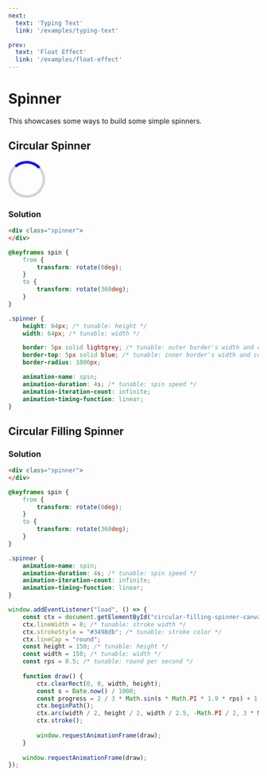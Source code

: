 ```yaml
---
next:
  text: 'Typing Text'
  link: '/examples/typing-text'

prev:
  text: 'Float Effect'
  link: '/examples/float-effect'
---
```


# Spinner

This showcases some ways to build some simple spinners.

## Circular Spinner

<div class="circular-spinner">
</div>

<style>
@keyframes spin {
    from {
        transform: rotate(0deg);
    }
    to {
        transform: rotate(360deg);
    }
}

.circular-spinner {
    height: 64px;
    width: 64px;
    border: 5px solid lightgrey;
    border-top: 5px solid blue;
    border-radius: 1000px;

    animation-name: spin;
    animation-duration: 4s;
    animation-iteration-count: infinite;
    animation-timing-function: linear;
}
</style>

### Solution

```html
<div class="spinner">
</div>
```

```css
@keyframes spin {
    from {
        transform: rotate(0deg);
    }
    to {
        transform: rotate(360deg);
    }
}

.spinner {
    height: 64px; /* tunable: height */
    width: 64px; /* tunable: width */

    border: 5px solid lightgrey; /* tunable: outer border's width and color */
    border-top: 5px solid blue; /* tunable: inner border's width and color */
    border-radius: 1000px;

    animation-name: spin;
    animation-duration: 4s; /* tunable: spin speed */
    animation-iteration-count: infinite;
    animation-timing-function: linear;
}
```

## Circular Filling Spinner

<canvas id="circular-filling-spinner-canvas" width="150" height="150" class="filling-spinner"></canvas>

<style>
.filling-spinner {
    animation-name: spin;
    animation-duration: 4s;
    animation-iteration-count: infinite;
    animation-timing-function: linear;
}
</style>

<script setup>
import { onMounted } from 'vue';

onMounted(() => {
    const ctx = document.getElementById("circular-filling-spinner-canvas").getContext("2d");
    ctx.lineWidth = 8;
    ctx.strokeStyle = "#3498db";
    ctx.lineCap = "round";
    const height = 150;
    const width = 150;
    const rps = 0.5;
    
    function cfsDraw() {
        ctx.clearRect(0, 0, width, height);
        const s = Date.now() / 1000;
        const progress = 2 / 3 * Math.sin(s * Math.PI * 1.9 * rps) + 1 / 3;
        ctx.beginPath();
        ctx.arc(width / 2, height / 2, width / 2.5, -Math.PI / 2, 3 * Math.PI / 2 * progress, true);
        ctx.stroke();
        
        window.requestAnimationFrame(cfsDraw); 
    }
    
    window.requestAnimationFrame(cfsDraw);
});
</script>

### Solution

```html
<div class="spinner">
</div>
```

```css
@keyframes spin {
    from {
        transform: rotate(0deg);
    }
    to {
        transform: rotate(360deg);
    }
}

.spinner {
    animation-name: spin;
    animation-duration: 4s; /* tunable: spin speed */
    animation-iteration-count: infinite;
    animation-timing-function: linear;
}
```

```js
window.addEventListener("load", () => {
    const ctx = document.getElementById("circular-filling-spinner-canvas").getContext("2d");
    ctx.lineWidth = 8; /* tunable: stroke width */
    ctx.strokeStyle = "#3498db"; /* tunable: stroke color */
    ctx.lineCap = "round";
    const height = 150; /* tunable: height */
    const width = 150; /* tunable: width */
    const rps = 0.5; /* tunable: round per second */
    
    function draw() {
        ctx.clearRect(0, 0, width, height);
        const s = Date.now() / 1000;
        const progress = 2 / 3 * Math.sin(s * Math.PI * 1.9 * rps) + 1 / 3;
        ctx.beginPath();
        ctx.arc(width / 2, height / 2, width / 2.5, -Math.PI / 2, 3 * Math.PI / 2 * progress, true);
        ctx.stroke();
        
        window.requestAnimationFrame(draw); 
    }
    
    window.requestAnimationFrame(draw);
});

```
